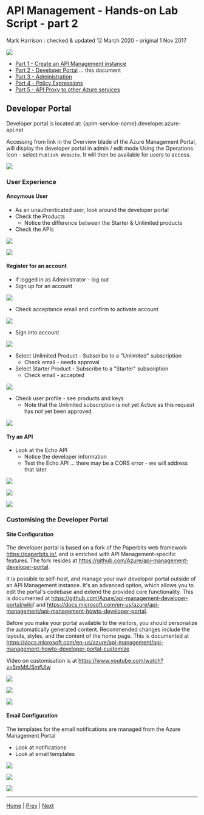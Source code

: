 # API Management - Hands-on Lab Script - part 2

Mark Harrison : checked & updated 12 March 2020 - original 1 Nov 2017

![](../../Images/APIM.png)

- [Part 1 - Create an API Management instance](apimanagement-1.md)
- [Part 2 - Developer Portal](apimanagement-2.md) ... this document
- [Part 3 - Administration](apimanagement-3.md)
- [Part 4 - Policy Expressions](apimanagement-4.md)
- [Part 5 - API Proxy to other Azure services](apimanagement-5.md)

## Developer Portal

Developer portal is located at: {apim-service-name}.developer.azure-api.net

Accessing from link in the Overview blade of the Azure Management Portal, will display the developer portal in admin / edit mode
Using the Operations Icon - select `Publish Website`.  It will then be available for users to access.

![](../../Images/APIMDeveloperPortal.png)

### User Experience

#### Anoymous User

- As an unauthenticated user, look around the developer portal
- Check the Products
  - Notice the difference between the Starter & Unlimited products
- Check the APIs

![](../../Images/APIMDevPortalProducts.png)

![](../../Images/APIMDevPortalAPIs.png)

#### Register for an account

- If logged in as Administrator - log out
- Sign up for an account

![](../../Images/APIMDevSignup.png)

- Check acceptance email and confirm to activate account

![](../../Images/APIMDevSignupEmail.png)

- Sign into account

![](../../Images/APIMDevSignin.png)

- Select Unlimited Product - Subscribe to a "Unlimited" subscription
  - Check email - needs approval
- Select Starter Product - Subscribe to a "Starter" subscription
  - Check email - accepted

![](../../Images/APIMDevSubscribe.png)

- Check user profile - see products and keys
  - Note that the Unlimited subscription is not yet Active as this request has not yet been approved

![](../../Images/APIMDevSubscribe2.png)

#### Try an API

- Look at the Echo API
  - Notice the developer information
  - Test the Echo API ... there may be a CORS error - we will address that later.

![](../../Images/APIMDevTryAPI.png)

![](../../Images/APIMDevTryAPI2.png)

![](../../Images/APIMDevTryAPI3.png)

### Customising the Developer Portal

#### Site Configuration

The developer portal is based on a fork of the Paperbits web framework <https://paperbits.io/>, and is enriched with API Management-specific features.  The fork resides at <https://github.com/Azure/api-management-developer-portal>.

It is possible to self-host, and manage your own developer portal outside of an API Management instance. It's an advanced option, which allows you to edit the portal's codebase and extend the provided core functionality. This is documented at <https://github.com/Azure/api-management-developer-portal/wiki>/ and <https://docs.microsoft.com/en-us/azure/api-management/api-management-howto-developer-portal>.

Before you make your portal available to the visitors, you should personalize the automatically generated content. Recommended changes include the layouts, styles, and the content of the home page. This is documented at <https://docs.microsoft.com/en-us/azure/api-management/api-management-howto-developer-portal-customize>

Video on customisation is at <https://www.youtube.com/watch?v=5mMtUSmfUlw>

![](../../Images/APIMDevConfig.png)

![](../../Images/APIDevConfig2.png)

![](../../Images/APIMDevStyles.png)

#### Email Configuration

The templates for the email notifications are managed from the Azure Management Portal

- Look at notifications
- Look at email templates

![](../../Images/APIMNotifications.png)

![](../../Images/APIMNotificationTemplates.png)

![](../../Images/APIMNotificationEdit.png)

---
[Home](apimanagement-0.md) | [Prev](apimanagement-1.md) | [Next](apimanagement-3.md)
